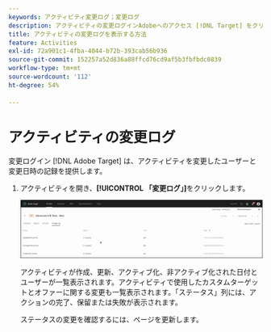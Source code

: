 ```yaml
---
keywords: アクティビティ変更ログ；変更ログ
description: アクティビティの変更ログインAdobeへのアクセス [!DNL Target] をクリックして、アクティビティを変更したユーザーと変更日時の記録を表示します。
title: アクティビティの変更ログを表示する方法
feature: Activities
exl-id: 72a901c1-4fba-4044-b72b-393cab56b936
source-git-commit: 152257a52d836a88ffcd76cd9af5b3fbfbdc0839
workflow-type: tm+mt
source-wordcount: '112'
ht-degree: 54%

---
```


# アクティビティの変更ログ

変更ログイン [!DNL Adobe Target] は、アクティビティを変更したユーザーと変更日時の記録を提供します。

1. アクティビティを開き、**[!UICONTROL 「変更ログ」]**&#x200B;をクリックします。

   ![アクティビティの変更ログ](/help/main/c-activities/assets/change_log.png)

   アクティビティが作成、更新、アクティブ化、非アクティブ化された日付とユーザーが一覧表示されます。アクティビティで使用したカスタムターゲットとオファーに関する変更も一覧表示されます。「ステータス」列には、アクションの完了、保留または失敗が表示されます。

   ステータスの変更を確認するには、ページを更新します。
